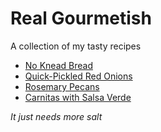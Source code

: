 # Real Gourmetish
A collection of my tasty recipes

* [No Knead Bread](recipes/No_Knead_Bread.md)
* [Quick-Pickled Red Onions](recipes/quick_pickled_red_onion.md)
* [Rosemary Pecans](recipes/rosemary_pecans.md)
* [Carnitas with Salsa Verde](recipes/carnitas_with_salsa_verde.md)

*It just needs more salt*
